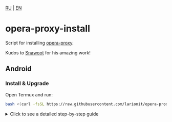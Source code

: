 [RU] | [EN]

[RU]: https://github.com/larionit/opera-proxy-install/blob/dev/ru/README.md
[EN]: https://github.com/larionit/opera-proxy-install/blob/dev/README.md

# opera-proxy-install

Script for installing [opera-proxy](https://github.com/Snawoot/opera-proxy).

Kudos to [Snawoot](https://github.com/Snawoot) for his amazing work!

## Android

### Install & Upgrade

Open Termux and run:

```bash
bash <(curl -fsSL https://raw.githubusercontent.com/larionit/opera-proxy-install/dev/opera-proxy-install-android.sh)
```

<details>
  <summary>Click to see a detailed step-by-step guide</summary>

### 1. Preparation

1. Install [Termux](https://termux.dev/) from [Google play](https://play.google.com/store/apps/details?id=com.termux), [F-Droid](https://f-droid.org/en/packages/com.termux/) or [GitHub](https://github.com/termux/termux-app/releases)

2. Install [Adguard](https://adguard.com/en/adguard-android/overview.html) from [Google Play](https://play.google.com/store/apps/details?id=com.adguard.android.contentblocker) or [GitHub](https://github.com/AdguardTeam/AdguardForAndroid/releases)


### 2. Installing and running opera-proxy

1. Open Termux and run this command:

```bash
bash <(curl -fsSL https://raw.githubusercontent.com/larionit/opera-proxy-install/dev/opera-proxy-install-android.sh)
```

***Hint:*** *copy, paste and press enter*

2. After successful installation, start the proxy using this command:

```bash
opera-proxy
```

### 3. Setting up routing

1. Open the Adguard app, accept the terms and conditions

2. Go to: *Setings -> Filtering -> Network -> Proxy -> Proxy server ->* ***Add proxy server***

    * Proxy name: `opera-proxy`
    * Proxy type: `HTTP` 
    * Proxy host: `127.0.0.1`
    * Proxy port: `18080`
    * Use FakeDNS: `TRUE`

    Click `Save` and go back to the "**Proxy**" page.

3. In the section: *Setings -> Filtering -> Network -> Proxy ->* ***Apps operating through proxy***

    * Type "*Termux*" in the search box
    * Move the switch to the `OFF` position

4. Go back to: *Setings -> Filtering -> Network ->* ***Proxy***
    
    * Set the switch next to Proxy to `ON`

5. Open the main page of the application and click on the `BIG BUTTON` in the center

Done! You can check the result by going to the website [showmyip.com](https://showmyip.com/)

</details>